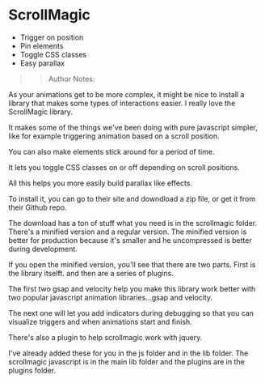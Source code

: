 # ScrollMagic

- Trigger on position
- Pin elements
- Toggle CSS classes
- Easy parallax

> > Author Notes:

As your animations get to be more complex, it might be nice to install a library that makes some types of interactions easier. I really love the ScrollMagic library.

It makes some of the things we've been doing with pure javascript simpler, like for example triggering animation based on a scroll position.

You can also make elements stick around for a period of time.

It lets you toggle CSS classes on or off depending on scroll positions.

All this helps you more easily build parallax like effects.

To install it, you can go to their site and downdload a zip file, or get it from their Github repo.

The download has a ton of stuff what you need is in the scrollmagic folder. There's a minified version and a regular version. The minified version is better for production because it's smaller and he uncompressed is better during development.

If you open the minified version, you'll see that there are two parts. First is the library itselft. and then are a series of plugins.

The first two gsap and velocity help you make this library work better with two popular javascript animation libraries...gsap and velocity.

The next one will let you add indicators during debugging so that you can visualize triggers and when animations start and finish.

There's also a plugin to help scrollmagic work with jquery.

I've already added these for you in the js folder and in the lib folder. The scrollmagic javascript is in the main lib folder and the plugins are in the plugins folder.
